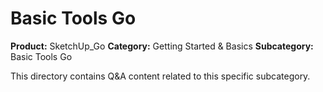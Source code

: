 # Basic Tools Go

**Product:** SketchUp_Go
**Category:** Getting Started & Basics
**Subcategory:** Basic Tools Go

This directory contains Q&A content related to this specific subcategory.
